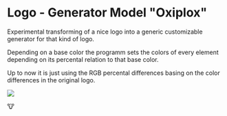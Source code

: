 # Logo - Generator Model "Oxiplox"
 

Experimental transforming of a nice logo into a generic customizable generator for that kind of logo.

   Depending on a base color the programm sets the colors of every element depending on its percental relation to that base color.

Up to now it is just using the RGB percental differences basing on the color differences in the original logo.

<img src="(/documentation/screenshots/logoGenerator8.jpg)">

:cow:




